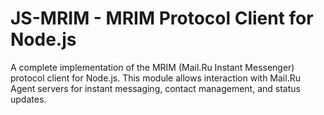 # JS-MRIM - MRIM Protocol Client for Node.js

A complete implementation of the MRIM (Mail.Ru Instant Messenger) protocol client for Node.js. This module allows interaction with Mail.Ru Agent servers for instant messaging, contact management, and status updates.
